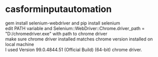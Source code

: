 # casforminputautomation
gem install selenium-webdriver and pip install selenium <br/>
edit PATH variable and Selenium::WebDriver::Chrome.driver_path = "D:/chromedriver.exe" with path to chrome driver <br/>
make sure chrome driver installed matches chrome version installed on local machine <br/>
I used Version 99.0.4844.51 (Official Build) (64-bit) chrome driver.
